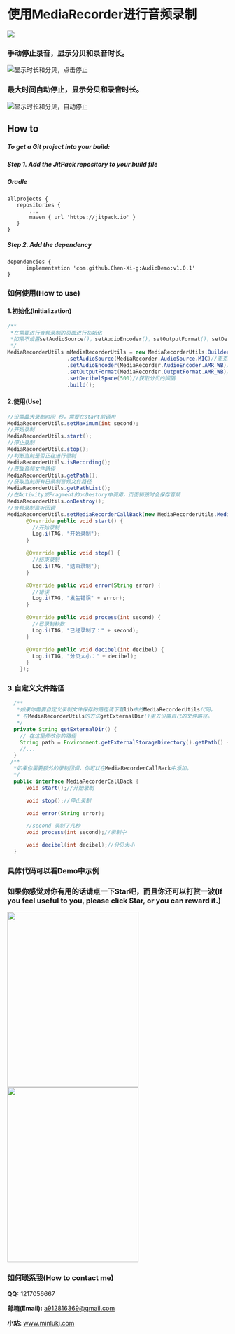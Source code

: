 # 使用**MediaRecorder**进行音频录制
[![](https://jitpack.io/v/Chen-Xi-g/AudioDemo.svg)](https://jitpack.io/#Chen-Xi-g/AudioDemo)

### 手动停止录音，显示分贝和录音时长。
![显示时长和分贝，点击停止](https://github.com/Chen-Xi-g/AudioDemo/blob/master/audio1.gif)

### 最大时间自动停止，显示分贝和录音时长。
![显示时长和分贝，自动停止](https://github.com/Chen-Xi-g/AudioDemo/blob/master/audio2.gif)

 How to
--

##### To get a Git project into your build:
 
##### **Step 1. Add the JitPack repository to your build file**
 
##### Gradle

 ```
allprojects {
	repositories {
		...
		maven { url 'https://jitpack.io' }
	}
}
```

##### **Step 2. Add the dependency**

 ```
dependencies {
       implementation 'com.github.Chen-Xi-g:AudioDemo:v1.0.1'
}
```

 ### 如何使用(How to use)
 
 #### 1.初始化(Initialization)
 
```java
/**
 *在需要进行音频录制的页面进行初始化
 *如果不设置setAudioSource()，setAudioEncoder()，setOutputFormat()，setDecibelSpace()会使用默认值进行输出
 */
MediaRecorderUtils mMediaRecorderUtils = new MediaRecorderUtils.Builder(this)
                   .setAudioSource(MediaRecorder.AudioSource.MIC)//麦克
                   .setAudioEncoder(MediaRecorder.AudioEncoder.AMR_WB)//AMR
                   .setOutputFormat(MediaRecorder.OutputFormat.AMR_WB)//AMR
                   .setDecibelSpace(500)//获取分贝的间隔
                   .build();


```
 
 #### 2.使用(Use)
 
```java
//设置最大录制时间 秒，需要在start前调用
MediaRecorderUtils.setMaximum(int second);
//开始录制
MediaRecorderUtils.start();
//停止录制
MediaRecorderUtils.stop();
//判断当前是否正在进行录制
MediaRecorderUtils.isRecording();
//获取音频文件路径
MediaRecorderUtils.getPath();
//获取当前所有已录制音频文件路径
MediaRecorderUtils.getPathList();
//在Activity或Fragment的onDestory中调用，页面销毁时会保存音频
MediaRecorderUtils.onDestroy();
//音频录制监听回调
MediaRecorderUtils.setMediaRecorderCallBack(new MediaRecorderUtils.MediaRecorderCallBack() {
      @Override public void start() {
        //开始录制
        Log.i(TAG, "开始录制");
      }

      @Override public void stop() {
        //结束录制
        Log.i(TAG, "结束录制");
      }

      @Override public void error(String error) {
        //错误
        Log.i(TAG, "发生错误" + error);
      }

      @Override public void process(int second) {
        //已录制秒数
        Log.i(TAG, "已经录制了：" + second);
      }

      @Override public void decibel(int decibel) {
        Log.i(TAG, "分贝大小：" + decibel);
      }
    });

```

 ### 3.自定义文件路径
```java
  /**
   *如果你需要自定义录制文件保存的路径请下载lib中的MediaRecorderUtils代码。
   * 在MediaRecorderUtils的方法getExternalDir()里去设置自己的文件路径。
   */
  private String getExternalDir() {
    // 在这里修改你的路径
    String path = Environment.getExternalStorageDirectory().getPath() + "/" + mContext.getPackageName() + "/recorder";
    //...
  }
 /**
  *如果你需要额外的录制回调，你可以在MediaRecorderCallBack中添加。
  */
  public interface MediaRecorderCallBack {
      void start();//开始录制

      void stop();//停止录制

      void error(String error);

      //second 录制了几秒
      void process(int second);//录制中

      void decibel(int decibel);//分贝大小
  }
```

### 具体代码可以看Demo中示例

 ### 如果你感觉对你有用的话请点一下Star吧，而且你还可以打赏一波(If you feel useful to you, please click Star, or you can reward it.)
 
 <img src="http://r.photo.store.qq.com/psb?/V12LSg7n0Vj1Fg/JIE.r7vzYd0JdQV4.U8AFDF2wy5d*DXixdQZ2ZFiV6I!/r/dEYBAAAAAAAA" height = "400" width = "300">      <img src="http://r.photo.store.qq.com/psb?/V12LSg7n0Vj1Fg/64q8qbMEanfoAXbFWxrESl6QXS7ITX63kCabiSRL440!/r/dLYAAAAAAAAA" height = "400" width = "300">
 
 ### 如何联系我(How to contact me)
 
 **QQ:** 1217056667
 
 **邮箱(Email):** a912816369@gmail.com
 
 **小站:** www.minlukj.com
 
 
 
